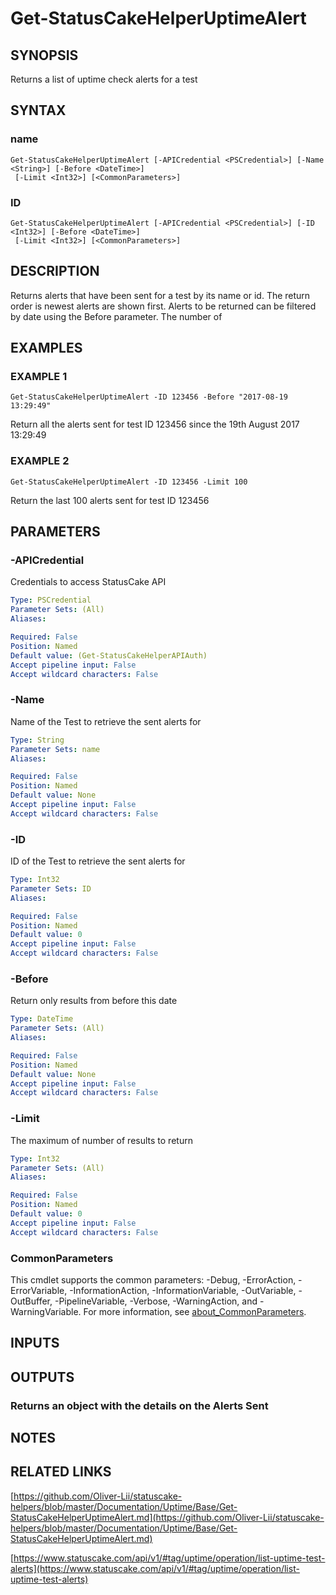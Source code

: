 # Get-StatusCakeHelperUptimeAlert

## SYNOPSIS
Returns a list of uptime check alerts for a test

## SYNTAX

### name
```
Get-StatusCakeHelperUptimeAlert [-APICredential <PSCredential>] [-Name <String>] [-Before <DateTime>]
 [-Limit <Int32>] [<CommonParameters>]
```

### ID
```
Get-StatusCakeHelperUptimeAlert [-APICredential <PSCredential>] [-ID <Int32>] [-Before <DateTime>]
 [-Limit <Int32>] [<CommonParameters>]
```

## DESCRIPTION
Returns alerts that have been sent for a test by its name or id.
The return order is newest alerts are shown first.
Alerts to be returned can be filtered by date using the Before parameter.
The number of

## EXAMPLES

### EXAMPLE 1
```
Get-StatusCakeHelperUptimeAlert -ID 123456 -Before "2017-08-19 13:29:49"
```

Return all the alerts sent for test ID 123456 since the 19th August 2017 13:29:49

### EXAMPLE 2
```
Get-StatusCakeHelperUptimeAlert -ID 123456 -Limit 100
```

Return the last 100 alerts sent for test ID 123456

## PARAMETERS

### -APICredential
Credentials to access StatusCake API

```yaml
Type: PSCredential
Parameter Sets: (All)
Aliases:

Required: False
Position: Named
Default value: (Get-StatusCakeHelperAPIAuth)
Accept pipeline input: False
Accept wildcard characters: False
```

### -Name
Name of the Test to retrieve the sent alerts for

```yaml
Type: String
Parameter Sets: name
Aliases:

Required: False
Position: Named
Default value: None
Accept pipeline input: False
Accept wildcard characters: False
```

### -ID
ID of the Test to retrieve the sent alerts for

```yaml
Type: Int32
Parameter Sets: ID
Aliases:

Required: False
Position: Named
Default value: 0
Accept pipeline input: False
Accept wildcard characters: False
```

### -Before
Return only results from before this date

```yaml
Type: DateTime
Parameter Sets: (All)
Aliases:

Required: False
Position: Named
Default value: None
Accept pipeline input: False
Accept wildcard characters: False
```

### -Limit
The maximum of number of results to return

```yaml
Type: Int32
Parameter Sets: (All)
Aliases:

Required: False
Position: Named
Default value: 0
Accept pipeline input: False
Accept wildcard characters: False
```

### CommonParameters
This cmdlet supports the common parameters: -Debug, -ErrorAction, -ErrorVariable, -InformationAction, -InformationVariable, -OutVariable, -OutBuffer, -PipelineVariable, -Verbose, -WarningAction, and -WarningVariable. For more information, see [about_CommonParameters](http://go.microsoft.com/fwlink/?LinkID=113216).

## INPUTS

## OUTPUTS

### Returns an object with the details on the Alerts Sent
## NOTES

## RELATED LINKS

[https://github.com/Oliver-Lii/statuscake-helpers/blob/master/Documentation/Uptime/Base/Get-StatusCakeHelperUptimeAlert.md](https://github.com/Oliver-Lii/statuscake-helpers/blob/master/Documentation/Uptime/Base/Get-StatusCakeHelperUptimeAlert.md)

[https://www.statuscake.com/api/v1/#tag/uptime/operation/list-uptime-test-alerts](https://www.statuscake.com/api/v1/#tag/uptime/operation/list-uptime-test-alerts)

